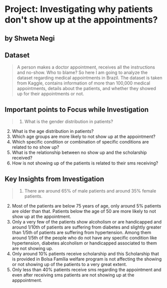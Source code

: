 # Project: Investigating why patients don't show up at the appointments?
## by Shweta Negi


## Dataset

> A person makes a doctor appointment, receives all the instructions and no-show. Who to blame? So here I am going to analyze the dataset regarding medical appointments in Brazil. The dataset is taken from Kaggle, contains information of more than 100,000 medical appointments, details about the patients, and whether they showed up for their appointments or not.

## Important points to Focus while Investigation

> 1. What is the gender distribution in patients?
2. What is the age distribution in patients?
3. Which age groups are more likely to not show up at the appointment?
4. Which specific condition or combination of specific conditions are related to no show up?
5. What is the relationship between no show up and the scholarship received?
6. How is not showing up of the patients is related to their sms receiving?

## Key Insights from Investigation

> 1. There are around 65% of male patients and around 35% female patients.
2. Most of the patients are below 75 years of age, only around 5% patients are older than that. Patients below the age of 50 are more likely to not show up at the appointment.
3. Only a very few of the patients show alcoholism or are handicapped and around 1/10th of patients are suffering from diabetes and slightly greater than 1/5th of patients are suffering from hypertension. Among them around 1/5th of the people who do not have any specific condition like hypertension, diabetes alcoholism or handicapped associated to them are not showing up.
4. Only around 10% patients receive scholarship and this Scholarship that is provided in Bolsa Família welfare program is not affecting the showing or not showing up of the patients to a very great extent.
5. Only less than 40% patients receive sms regarding the appointment and even after receiving sms patients are not showing up at the apppointment.